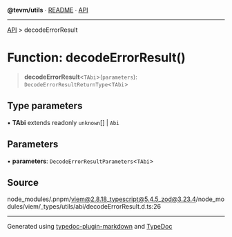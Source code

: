 **@tevm/utils** ∙ [README](../README.md) ∙ [API](../API.md)

***

[API](../API.md) > decodeErrorResult

# Function: decodeErrorResult()

> **decodeErrorResult**\<`TAbi`\>(`parameters`): `DecodeErrorResultReturnType`\<`TAbi`\>

## Type parameters

▪ **TAbi** extends readonly `unknown`[] \| `Abi`

## Parameters

▪ **parameters**: `DecodeErrorResultParameters`\<`TAbi`\>

## Source

node\_modules/.pnpm/viem@2.8.18\_typescript@5.4.5\_zod@3.23.4/node\_modules/viem/\_types/utils/abi/decodeErrorResult.d.ts:26

***
Generated using [typedoc-plugin-markdown](https://www.npmjs.com/package/typedoc-plugin-markdown) and [TypeDoc](https://typedoc.org/)
